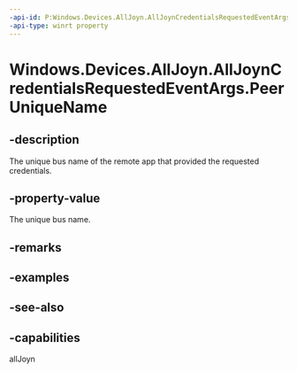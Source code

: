 ```yaml
---
-api-id: P:Windows.Devices.AllJoyn.AllJoynCredentialsRequestedEventArgs.PeerUniqueName
-api-type: winrt property
---
```


<!-- Property syntax
public string PeerUniqueName { get; }
-->

# Windows.Devices.AllJoyn.AllJoynCredentialsRequestedEventArgs.PeerUniqueName

## -description
The unique bus name of the remote app that provided the requested credentials.

## -property-value
The unique bus name.

## -remarks

## -examples

## -see-also


## -capabilities
allJoyn